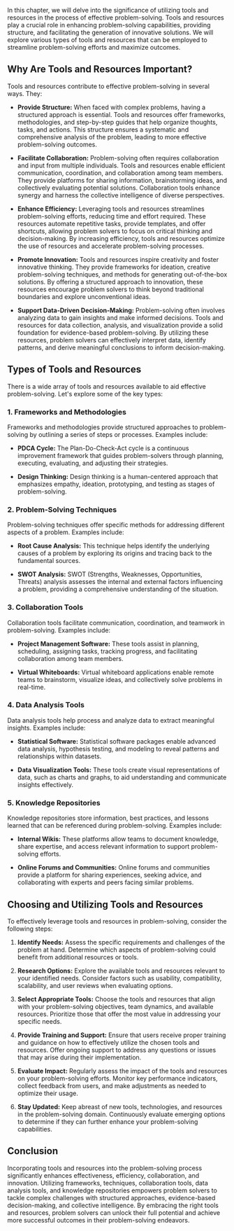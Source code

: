 
In this chapter, we will delve into the significance of utilizing tools and resources in the process of effective problem-solving. Tools and resources play a crucial role in enhancing problem-solving capabilities, providing structure, and facilitating the generation of innovative solutions. We will explore various types of tools and resources that can be employed to streamline problem-solving efforts and maximize outcomes.

**Why Are Tools and Resources Important?**
------------------------------------------

Tools and resources contribute to effective problem-solving in several ways. They:

* **Provide Structure:** When faced with complex problems, having a structured approach is essential. Tools and resources offer frameworks, methodologies, and step-by-step guides that help organize thoughts, tasks, and actions. This structure ensures a systematic and comprehensive analysis of the problem, leading to more effective problem-solving outcomes.

* **Facilitate Collaboration:** Problem-solving often requires collaboration and input from multiple individuals. Tools and resources enable efficient communication, coordination, and collaboration among team members. They provide platforms for sharing information, brainstorming ideas, and collectively evaluating potential solutions. Collaboration tools enhance synergy and harness the collective intelligence of diverse perspectives.

* **Enhance Efficiency:** Leveraging tools and resources streamlines problem-solving efforts, reducing time and effort required. These resources automate repetitive tasks, provide templates, and offer shortcuts, allowing problem solvers to focus on critical thinking and decision-making. By increasing efficiency, tools and resources optimize the use of resources and accelerate problem-solving processes.

* **Promote Innovation:** Tools and resources inspire creativity and foster innovative thinking. They provide frameworks for ideation, creative problem-solving techniques, and methods for generating out-of-the-box solutions. By offering a structured approach to innovation, these resources encourage problem solvers to think beyond traditional boundaries and explore unconventional ideas.

* **Support Data-Driven Decision-Making:** Problem-solving often involves analyzing data to gain insights and make informed decisions. Tools and resources for data collection, analysis, and visualization provide a solid foundation for evidence-based problem-solving. By utilizing these resources, problem solvers can effectively interpret data, identify patterns, and derive meaningful conclusions to inform decision-making.

**Types of Tools and Resources**
--------------------------------

There is a wide array of tools and resources available to aid effective problem-solving. Let's explore some of the key types:

### **1. Frameworks and Methodologies**

Frameworks and methodologies provide structured approaches to problem-solving by outlining a series of steps or processes. Examples include:

* **PDCA Cycle:** The Plan-Do-Check-Act cycle is a continuous improvement framework that guides problem-solvers through planning, executing, evaluating, and adjusting their strategies.

* **Design Thinking:** Design thinking is a human-centered approach that emphasizes empathy, ideation, prototyping, and testing as stages of problem-solving.

### **2. Problem-Solving Techniques**

Problem-solving techniques offer specific methods for addressing different aspects of a problem. Examples include:

* **Root Cause Analysis:** This technique helps identify the underlying causes of a problem by exploring its origins and tracing back to the fundamental sources.

* **SWOT Analysis:** SWOT (Strengths, Weaknesses, Opportunities, Threats) analysis assesses the internal and external factors influencing a problem, providing a comprehensive understanding of the situation.

### **3. Collaboration Tools**

Collaboration tools facilitate communication, coordination, and teamwork in problem-solving. Examples include:

* **Project Management Software:** These tools assist in planning, scheduling, assigning tasks, tracking progress, and facilitating collaboration among team members.

* **Virtual Whiteboards:** Virtual whiteboard applications enable remote teams to brainstorm, visualize ideas, and collectively solve problems in real-time.

### **4. Data Analysis Tools**

Data analysis tools help process and analyze data to extract meaningful insights. Examples include:

* **Statistical Software:** Statistical software packages enable advanced data analysis, hypothesis testing, and modeling to reveal patterns and relationships within datasets.

* **Data Visualization Tools:** These tools create visual representations of data, such as charts and graphs, to aid understanding and communicate insights effectively.

### **5. Knowledge Repositories**

Knowledge repositories store information, best practices, and lessons learned that can be referenced during problem-solving. Examples include:

* **Internal Wikis:** These platforms allow teams to document knowledge, share expertise, and access relevant information to support problem-solving efforts.

* **Online Forums and Communities:** Online forums and communities provide a platform for sharing experiences, seeking advice, and collaborating with experts and peers facing similar problems.

**Choosing and Utilizing Tools and Resources**
----------------------------------------------

To effectively leverage tools and resources in problem-solving, consider the following steps:

1. **Identify Needs:** Assess the specific requirements and challenges of the problem at hand. Determine which aspects of problem-solving could benefit from additional resources or tools.

2. **Research Options:** Explore the available tools and resources relevant to your identified needs. Consider factors such as usability, compatibility, scalability, and user reviews when evaluating options.

3. **Select Appropriate Tools:** Choose the tools and resources that align with your problem-solving objectives, team dynamics, and available resources. Prioritize those that offer the most value in addressing your specific needs.

4. **Provide Training and Support:** Ensure that users receive proper training and guidance on how to effectively utilize the chosen tools and resources. Offer ongoing support to address any questions or issues that may arise during their implementation.

5. **Evaluate Impact:** Regularly assess the impact of the tools and resources on your problem-solving efforts. Monitor key performance indicators, collect feedback from users, and make adjustments as needed to optimize their usage.

6. **Stay Updated:** Keep abreast of new tools, technologies, and resources in the problem-solving domain. Continuously evaluate emerging options to determine if they can further enhance your problem-solving capabilities.

**Conclusion**
--------------

Incorporating tools and resources into the problem-solving process significantly enhances effectiveness, efficiency, collaboration, and innovation. Utilizing frameworks, techniques, collaboration tools, data analysis tools, and knowledge repositories empowers problem solvers to tackle complex challenges with structured approaches, evidence-based decision-making, and collective intelligence. By embracing the right tools and resources, problem solvers can unlock their full potential and achieve more successful outcomes in their problem-solving endeavors.
